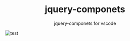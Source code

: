 <div align="center">
    <h1>jquery-componets</h1>
    <div>jquery-componets for vscode</div>
</div>


![test](https://github.com/fwx426328/vetur/blob/master/asset/vue.png?raw=true)


